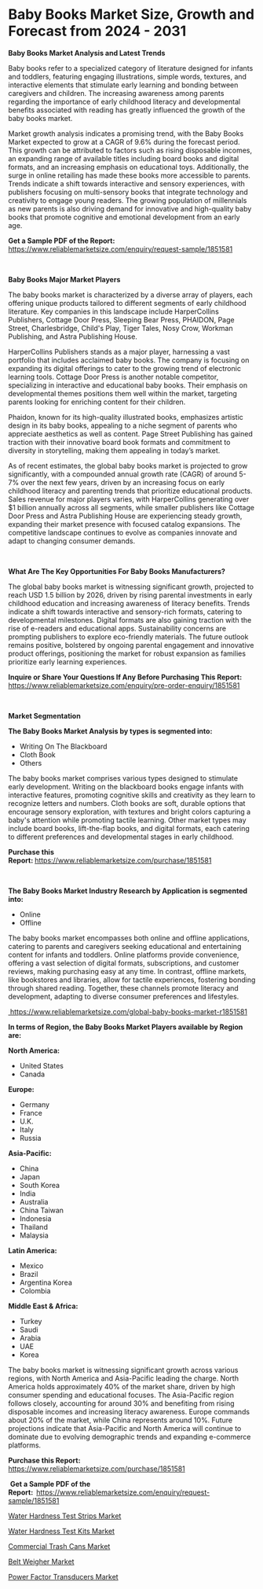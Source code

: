 <p><h1>Baby Books Market Size, Growth and Forecast from 2024 - 2031</h1></p><p><strong>Baby Books Market Analysis and Latest Trends</strong></p>
<p><p>Baby books refer to a specialized category of literature designed for infants and toddlers, featuring engaging illustrations, simple words, textures, and interactive elements that stimulate early learning and bonding between caregivers and children. The increasing awareness among parents regarding the importance of early childhood literacy and developmental benefits associated with reading has greatly influenced the growth of the baby books market.</p><p>Market growth analysis indicates a promising trend, with the Baby Books Market expected to grow at a CAGR of 9.6% during the forecast period. This growth can be attributed to factors such as rising disposable incomes, an expanding range of available titles including board books and digital formats, and an increasing emphasis on educational toys. Additionally, the surge in online retailing has made these books more accessible to parents. Trends indicate a shift towards interactive and sensory experiences, with publishers focusing on multi-sensory books that integrate technology and creativity to engage young readers. The growing population of millennials as new parents is also driving demand for innovative and high-quality baby books that promote cognitive and emotional development from an early age.</p></p>
<p><strong>Get a Sample PDF of the Report:&nbsp;</strong> <a href="https://www.reliablemarketsize.com/enquiry/request-sample/1851581?utm_campaign=1518&utm_medium=2&utm_source=Github&utm_content=ia&utm_term=18102024&utm_id=baby-books">https://www.reliablemarketsize.com/enquiry/request-sample/1851581</a></p>
<p>&nbsp;</p>
<p><strong>Baby Books Major Market Players</strong></p>
<p><p>The baby books market is characterized by a diverse array of players, each offering unique products tailored to different segments of early childhood literature. Key companies in this landscape include HarperCollins Publishers, Cottage Door Press, Sleeping Bear Press, PHAIDON, Page Street, Charlesbridge, Child's Play, Tiger Tales, Nosy Crow, Workman Publishing, and Astra Publishing House.</p><p>HarperCollins Publishers stands as a major player, harnessing a vast portfolio that includes acclaimed baby books. The company is focusing on expanding its digital offerings to cater to the growing trend of electronic learning tools. Cottage Door Press is another notable competitor, specializing in interactive and educational baby books. Their emphasis on developmental themes positions them well within the market, targeting parents looking for enriching content for their children.</p><p>Phaidon, known for its high-quality illustrated books, emphasizes artistic design in its baby books, appealing to a niche segment of parents who appreciate aesthetics as well as content. Page Street Publishing has gained traction with their innovative board book formats and commitment to diversity in storytelling, making them appealing in today’s market.</p><p>As of recent estimates, the global baby books market is projected to grow significantly, with a compounded annual growth rate (CAGR) of around 5-7% over the next few years, driven by an increasing focus on early childhood literacy and parenting trends that prioritize educational products. Sales revenue for major players varies, with HarperCollins generating over $1 billion annually across all segments, while smaller publishers like Cottage Door Press and Astra Publishing House are experiencing steady growth, expanding their market presence with focused catalog expansions. The competitive landscape continues to evolve as companies innovate and adapt to changing consumer demands.</p></p>
<p>&nbsp;</p>
<p><strong>What Are The Key Opportunities For Baby Books Manufacturers?</strong></p>
<p><p>The global baby books market is witnessing significant growth, projected to reach USD 1.5 billion by 2026, driven by rising parental investments in early childhood education and increasing awareness of literacy benefits. Trends indicate a shift towards interactive and sensory-rich formats, catering to developmental milestones. Digital formats are also gaining traction with the rise of e-readers and educational apps. Sustainability concerns are prompting publishers to explore eco-friendly materials. The future outlook remains positive, bolstered by ongoing parental engagement and innovative product offerings, positioning the market for robust expansion as families prioritize early learning experiences.</p></p>
<p><strong>Inquire or Share Your Questions If Any Before Purchasing This Report:</strong> <a href="https://www.reliablemarketsize.com/enquiry/pre-order-enquiry/1851581?utm_campaign=1518&utm_medium=2&utm_source=Github&utm_content=ia&utm_term=18102024&utm_id=baby-books">https://www.reliablemarketsize.com/enquiry/pre-order-enquiry/1851581</a></p>
<p>&nbsp;</p>
<p><strong>Market Segmentation</strong></p>
<p><strong>The Baby Books Market Analysis by types is segmented into:</strong></p>
<p><ul><li>Writing On The Blackboard</li><li>Cloth Book</li><li>Others</li></ul></p>
<p><p>The baby books market comprises various types designed to stimulate early development. Writing on the blackboard books engage infants with interactive features, promoting cognitive skills and creativity as they learn to recognize letters and numbers. Cloth books are soft, durable options that encourage sensory exploration, with textures and bright colors capturing a baby's attention while promoting tactile learning. Other market types may include board books, lift-the-flap books, and digital formats, each catering to different preferences and developmental stages in early childhood.</p></p>
<p><strong>Purchase this Report:&nbsp;</strong><a href="https://www.reliablemarketsize.com/purchase/1851581?utm_campaign=1518&utm_medium=2&utm_source=Github&utm_content=ia&utm_term=18102024&utm_id=baby-books">https://www.reliablemarketsize.com/purchase/1851581</a></p>
<p>&nbsp;</p>
<p><strong>The Baby Books Market Industry Research by Application is segmented into:</strong></p>
<p><ul><li>Online</li><li>Offline</li></ul></p>
<p><p>The baby books market encompasses both online and offline applications, catering to parents and caregivers seeking educational and entertaining content for infants and toddlers. Online platforms provide convenience, offering a vast selection of digital formats, subscriptions, and customer reviews, making purchasing easy at any time. In contrast, offline markets, like bookstores and libraries, allow for tactile experiences, fostering bonding through shared reading. Together, these channels promote literacy and development, adapting to diverse consumer preferences and lifestyles.</p></p>
<p><a href="https://www.reliablemarketsize.com/global-baby-books-market-r1851581?utm_campaign=1518&utm_medium=2&utm_source=Github&utm_content=ia&utm_term=18102024&utm_id=baby-books">&nbsp;https://www.reliablemarketsize.com/global-baby-books-market-r1851581</a></p>
<p><strong>In terms of Region, the Baby Books Market Players available by Region are:</strong></p>
<p>
    <p> <strong> North America: </strong>
        <ul>
            <li>United States</li>
            <li>Canada</li>
        </ul>
        </p> 
    <p> <strong> Europe: </strong>
        <ul>
            <li>Germany</li>
            <li>France</li>
            <li>U.K.</li>
            <li>Italy</li>
            <li>Russia</li>
        </ul>
        </p> 
    <p> <strong> Asia-Pacific: </strong>
        <ul>
            <li>China</li>
            <li>Japan</li>
            <li>South Korea</li>
            <li>India</li>
            <li>Australia</li>
            <li>China Taiwan</li>
            <li>Indonesia</li>
            <li>Thailand</li>
            <li>Malaysia</li>
        </ul>
        </p> 
    <p> <strong> Latin America: </strong>
        <ul>
            <li>Mexico</li>
            <li>Brazil</li>
            <li>Argentina Korea</li>
            <li>Colombia</li>
        </ul>
        </p> 
    <p> <strong> Middle East & Africa: </strong>
        <ul>
            <li>Turkey</li>
            <li>Saudi</li>
            <li>Arabia</li>
            <li>UAE</li>
            <li>Korea</li>
        </ul>
    </p>
    </p>
<p><p>The baby books market is witnessing significant growth across various regions, with North America and Asia-Pacific leading the charge. North America holds approximately 40% of the market share, driven by high consumer spending and educational focuses. The Asia-Pacific region follows closely, accounting for around 30% and benefiting from rising disposable incomes and increasing literacy awareness. Europe commands about 20% of the market, while China represents around 10%. Future projections indicate that Asia-Pacific and North America will continue to dominate due to evolving demographic trends and expanding e-commerce platforms.</p></p>
<p><strong>Purchase this Report: </strong><a href="https://www.reliablemarketsize.com/purchase/1851581?utm_campaign=1518&utm_medium=2&utm_source=Github&utm_content=ia&utm_term=18102024&utm_id=baby-books">https://www.reliablemarketsize.com/purchase/1851581</a></p>
<p>&nbsp;<strong>Get a Sample PDF of the Report:&nbsp;&nbsp;</strong><a href="https://www.reliablemarketsize.com/enquiry/request-sample/1851581?utm_campaign=1518&utm_medium=2&utm_source=Github&utm_content=ia&utm_term=18102024&utm_id=baby-books">https://www.reliablemarketsize.com/enquiry/request-sample/1851581</a></p>
<p><strong></strong></p>
<p><p><a href="https://www.linkedin.com/pulse/strategic-roadmap-success-global-water-hardness-test-strips-otjpe?utm_campaign=1518&utm_medium=2&utm_source=Github&utm_content=ia&utm_term=18102024&utm_id=baby-books">Water Hardness Test Strips Market</a></p><p><a href="https://www.linkedin.com/pulse/water-hardness-test-kits-market-investigation-industry-s9r5e?utm_campaign=1518&utm_medium=2&utm_source=Github&utm_content=ia&utm_term=18102024&utm_id=baby-books">Water Hardness Test Kits Market</a></p><p><a href="https://www.linkedin.com/pulse/global-commercial-trash-cans-market-product-types-applications-ve9ne?utm_campaign=1518&utm_medium=2&utm_source=Github&utm_content=ia&utm_term=18102024&utm_id=baby-books">Commercial Trash Cans Market</a></p><p><a href="https://issuu.com/reportprime-2/docs/belt-weigher-market-size-2030.pptx_2211fca45f5a8c?utm_campaign=1518&utm_medium=2&utm_source=Github&utm_content=ia&utm_term=18102024&utm_id=baby-books">Belt Weigher Market</a></p><p><a href="https://www.linkedin.com/pulse/strategic-insights-global-power-factor-transducers-market-trends-jmhyc?utm_campaign=1518&utm_medium=2&utm_source=Github&utm_content=ia&utm_term=18102024&utm_id=baby-books">Power Factor Transducers Market</a></p></p>